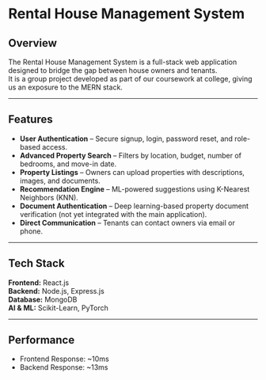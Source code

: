 # Rental House Management System

## **Overview**
The Rental House Management System is a full-stack web application designed to bridge the gap between house owners and tenants.  
It is a group project developed as part of our coursework at college, giving us an exposure to the MERN stack.

---

## **Features**
- **User Authentication** – Secure signup, login, password reset, and role-based access.  
- **Advanced Property Search** – Filters by location, budget, number of bedrooms, and move-in date.  
- **Property Listings** – Owners can upload properties with descriptions, images, and documents.  
- **Recommendation Engine** – ML-powered suggestions using K-Nearest Neighbors (KNN).  
- **Document Authentication** – Deep learning-based property document verification (not yet integrated with the main application). 
- **Direct Communication** – Tenants can contact owners via email or phone.

---

## **Tech Stack**

**Frontend:** React.js  
**Backend:** Node.js, Express.js  
**Database:** MongoDB  
**AI & ML:** Scikit-Learn, PyTorch  

---

## **Performance**
- Frontend Response: ~10ms  
- Backend Response: ~13ms  
